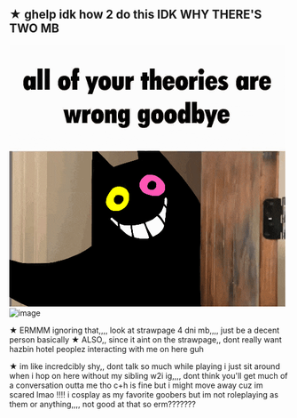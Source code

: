 ## ★ ghelp idk how 2 do this IDK WHY THERE'S TWO MB
<img src="https://github.com/ILikeBanana2/ILikeBanana2/blob/main/deltarune-utdr.gif?raw=true" alt="deltarune-utdr.gif"/><img width="498" height="470" alt="image" src="https://github.com/user-attachments/assets/62bc0d53-3a35-475b-9a73-40faaea4ba47" />

★ ERMMM ignoring that,,,,
look at strawpage 4 dni mb,,,, just be a decent person basically
★ ALSO,, since it aint on the strawpage,, dont really want hazbin hotel peoplez interacting with me on here guh

★ im like incredcibly shy,, dont talk so much while playing i just sit around when i hop on here without my sibling
w2i ig,,,, dont think you'll get much of a conversation outta me tho
c+h is fine but i might move away cuz im scared lmao !!!!
i cosplay as my favorite goobers but im not roleplaying as them or anything,,,, not good at that so erm???????
<!--
**ILikeBanana2/ILikeBanana2** is a ✨ _special_ ✨ repository because its `README.md` (this file) appears on your GitHub profile.

Here are some ideas to get you started:

- 🔭 I’m currently working on ...
- 🌱 I’m currently learning ...
- 👯 I’m looking to collaborate on ...
- 🤔 I’m looking for help with ...
- 💬 Ask me about ...
- 📫 How to reach me: ...
- 😄 Pronouns: ...
- ⚡ Fun fact: ...
-->
